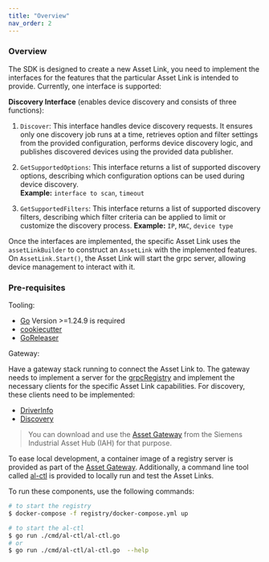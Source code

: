 ```yaml
---
title: "Overview"
nav_order: 2
---
```


### Overview

The SDK is designed to create a new Asset Link, you need to implement the interfaces for the features that the particular Asset Link is intended to provide.
Currently, one interface is supported:

**Discovery Interface** (enables device discovery and consists of three functions):

1. `Discover`: This interface handles device discovery requests. It ensures only one discovery job runs at a time, retrieves option and filter settings from the provided configuration, performs device discovery logic, and publishes discovered devices using the provided data publisher.

2. `GetSupportedOptions`: This interface returns a list of supported discovery options, describing which configuration options can be used during device discovery.  
**Example:** `interface to scan`, `timeout`

3. `GetSupportedFilters`: This interface returns a list of supported discovery filters, describing which filter criteria can be applied to limit or customize the discovery process.
**Example:** `IP`, `MAC`, `device type`

Once the interfaces are implemented, the specific Asset Link uses the `assetLinkBuilder` to construct an `AssetLink` with
the implemented features.
On `AssetLink.Start()`, the Asset Link will start the grpc server, allowing device management to interact with it.

### Pre-requisites

Tooling:

- [Go](https://go.dev/) Version >=1.24.9 is required
- [cookiecutter](https://github.com/cookiecutter/cookiecutter)
- [GoReleaser](https://goreleaser.com/)

Gateway:

Have a gateway stack running to connect the Asset Link to. The gateway needs to
implement a server for the [grpcRegistry](https://github.com/industrial-asset-hub/asset-link-sdk/tree/main/specs/conn_suite_registry.proto) and implement the
necessary clients for the specific Asset Link capabilities.
For discovery, these clients need to be implemented:

- [DriverInfo](https://github.com/industrial-asset-hub/asset-link-sdk/tree/main/specs/conn_suite_drv_info.proto)
- [Discovery](https://github.com/industrial-asset-hub/asset-link-sdk/tree/main/specs/iah_discover.proto)

> You can download and use the [Asset Gateway](https://github.com/industrial-asset-hub/asset-gateway) from the
> Siemens Industrial Asset Hub (IAH) for that purpose.

To ease local development, a container image of a registry server is provided as part of the [Asset Gateway](https://github.com/industrial-asset-hub/asset-gateway).
Additionally, a command line tool called [al-ctl](https://github.com/industrial-asset-hub/asset-link-sdk/tree/main/cmd/al-ctl/al-ctl.go) is provided to locally run and test the Asset Links.

To run these components, use the following commands:

```bash
# to start the registry
$ docker-compose -f registry/docker-compose.yml up

# to start the al-ctl
$ go run ./cmd/al-ctl/al-ctl.go
# or
$ go run ./cmd/al-ctl/al-ctl.go  --help
```
